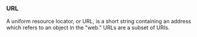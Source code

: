 ### URL

A uniform resource locator, or URL, is a short string containing an address which refers to an object in the "web." URLs are a subset of URIs.